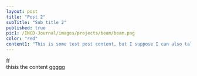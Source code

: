 ```yaml
---
layout: post
title: "Post 2"
subTitle: "Sub title 2"
published: true
pic1: /INCD-Journal/images/projects/beam/beam.png
color: "red"
content1: "This is some test post content, but I suppose I can also talk about this workflow I'm trying to make easy for students in my cohort."
---
```

ff<Br>
thisis
the content
ggggg
